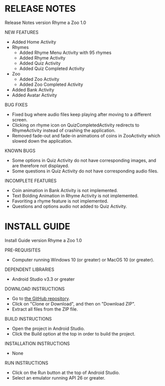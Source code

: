 # RELEASE NOTES
Release Notes version Rhyme a Zoo 1.0

NEW FEATURES
* Added Home Activity
* Rhymes
    * Added Rhyme Menu Activity with 95 rhymes
    * Added Rhyme Activity
    * Added Quiz Activity
    * Added Quiz Completed Activity
* Zoo
    * Added Zoo Activity
    * Added Zoo Completed Activity
* Added Bank Activity
* Added Avatar Activity

BUG FIXES
* Fixed bug where audio files keep playing after moving to a different screen.
* Clicking on rhyme icon on QuizCompletedActivity redirects to RhymeActivity instead of crashing the application.
* Removed fade-out and fade-in animations of coins in ZooActivity which slowed down the application.

KNOWN BUGS
* Some options in Quiz Activity do not have corresponding images, and are therefore not displayed.
* Some questions in Quiz Activity do not have corresponding audio files.

INCOMPLETE FEATURES
* Coin animation in Bank Activity is not implemented.
* Text Bolding Animation in Rhyme Activity is not implemented.
* Favoriting a rhyme feature is not implemented.
* Questions and options audio not added to Quiz Activity.

# INSTALL GUIDE
Install Guide version Rhyme a Zoo 1.0

PRE-REQUISITES
* Computer running Windows 10 (or greater) or MacOS 10 (or greater).

DEPENDENT LIBRARIES
* Android Studio v3.3 or greater

DOWNLOAD INSTRUCTIONS
* Go to [the GitHub repository](https://github.com/shouryakhare98/Rhyme-a-Zoo).
* Click on "Clone or Download", and then on "Download ZIP".
* Extract all files from the ZIP file.

BUILD INSTRUCTIONS
* Open the project in Android Studio.
* Click the Build option at the top in order to build the project.

INSTALLATION INSTRUCTIONS
* None

RUN INSTRUCTIONS
* Click on the Run button at the top of Android Studio.
* Select an emulator running API 26 or greater.
